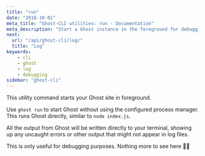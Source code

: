 ```yaml
---
title: "run"
date: "2018-10-01"
meta_title: "Ghost-CLI utilities: run - Documentation"
meta_description: "Start a Ghost instance in the foreground for debugging using this single command with the Ghost-CLI. Read more in the official documentation! "
next:
  url: "/api/ghost-cli/log/"
  title: "Log"
keywords:
    - cli
    - ghost
    - log
    - debugging
sidebar: "ghost-cli"
---
```


This utility command starts your Ghost site in foreground.

Use `ghost run` to start Ghost without using the configured process manager. This runs Ghost directly, similar to `node index.js`. 

All the output from Ghost will be written directly to your terminal, showing up any uncaught errors or other output that might not appear in log files.

This is only useful for debugging purposes. Nothing more to see here 🤷‍♀️
